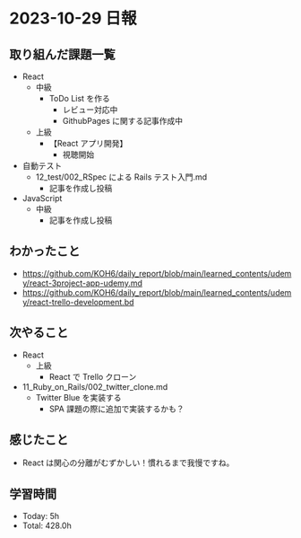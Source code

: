 # 2023-10-29 日報

## 取り組んだ課題一覧

- React
  - 中級
    - ToDo List を作る
      - レビュー対応中
      - GithubPages に関する記事作成中
  - 上級
    - 【React アプリ開発】
      - 視聴開始
- 自動テスト
  - 12_test/002_RSpec による Rails テスト入門.md
    - 記事を作成し投稿
- JavaScript
  - 中級
    - 記事を作成し投稿

## わかったこと

- https://github.com/KOH6/daily_report/blob/main/learned_contents/udemy/react-3project-app-udemy.md
- https://github.com/KOH6/daily_report/blob/main/learned_contents/udemy/react-trello-development.bd

## 次やること

- React
  - 上級
    - React で Trello クローン
- 11_Ruby_on_Rails/002_twitter_clone.md
  - Twitter Blue を実装する
    - SPA 課題の際に追加で実装するかも？

## 感じたこと

- React は関心の分離がむずかしい！慣れるまで我慢ですね。

## 学習時間

- Today: 5h
- Total: 428.0h
